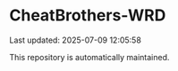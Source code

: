 # CheatBrothers-WRD

Last updated: 2025-07-09 12:05:58

This repository is automatically maintained.
